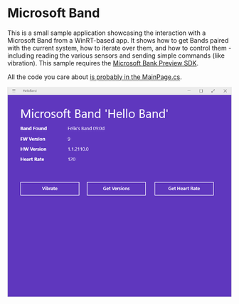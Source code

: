 # Microsoft Band
This is a small sample application showcasing the interaction with a Microsoft Band from a WinRT-based app. It shows how to get Bands paired with the current system, how to iterate over them, and how to control them - including reading the various sensors and sending simple commands (like vibration). This sample requires the [Microsoft Bank Preview SDK](http://developer.microsoftband.com/).

All the code you care about [is probably in the MainPage.cs](https://github.com/felixrieseberg/MicrosoftBand-Sample/blob/master/HelloBand/MainPage.xaml.cs#L43-131).

![Screenshot](.screenshot.png)
